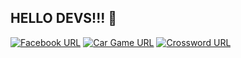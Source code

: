 

## HELLO DEVS!!! 👋

[![Facebook URL](https://img.shields.io/badge/FB-stvnsrrn18-blue)](https://facebook.com/stvnsrrn18)
[![Car Game URL](https://img.shields.io/badge/JS-Mini%20Car%20Game-blue)](https://serrano1314.github.io/mini-car-game/)
[![Crossword URL](https://img.shields.io/badge/HTML%20CSS-Crossword-blue)](https://serrano1314.github.io/Crossword/)

<!--
**serrano1314/serrano1314** is a ✨ _special_ ✨ repository because its `README.md` (this file) appears on your GitHub profile.
Here are some ideas to get you started:

- 🔭 I’m currently working on ...
- 🌱 I’m currently learning ...
- 👯 I’m looking to collaborate on ...
- 🤔 I’m looking for help with ...
- 💬 Ask me about ...
- 📫 How to reach me: ...
- 😄 Pronouns: ...
- ⚡ Fun fact: ...
-->
